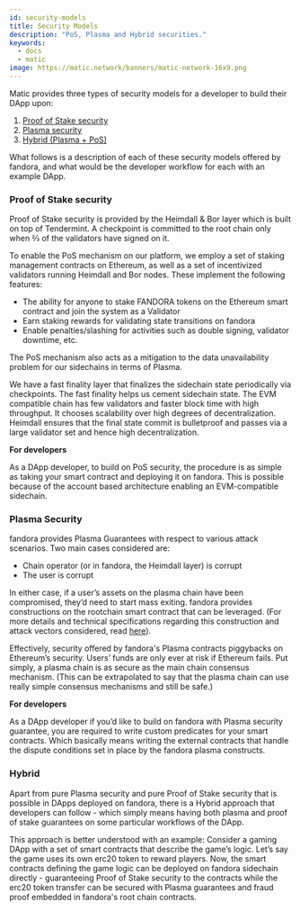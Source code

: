```yaml
---
id: security-models
title: Security Models
description: "PoS, Plasma and Hybrid securities."
keywords:
  - docs
  - matic
image: https://matic.network/banners/matic-network-16x9.png 
---
```


Matic provides three types of security models for a developer to build their DApp upon:

1. [Proof of Stake security](#proof-of-stake-security)
2. [Plasma security](#plasma-security)
3. [Hybrid (Plasma + PoS)](#hybrid)

What follows is a description of each of these security models offered by fandora, and what would be the developer workflow for each with an example DApp.

### Proof of Stake security

Proof of Stake security is provided by the Heimdall & Bor layer which is built on top of Tendermint. A checkpoint is committed to the root chain only when ⅔ of the validators have signed on it.

To enable the PoS mechanism on our platform, we employ a set of staking management contracts on Ethereum, as well as a set of incentivized validators running Heimdall and Bor nodes. These implement the following features:

- The ability for anyone to stake FANDORA tokens on the Ethereum smart contract and join the system as a Validator
- Earn staking rewards for validating state transitions on fandora
- Enable penalties/slashing for activities such as double signing, validator downtime, etc.

The PoS mechanism also acts as a mitigation to the data unavailability problem for our sidechains in terms of Plasma.

We have a fast finality layer that finalizes the sidechain state periodically via checkpoints. The fast finality helps us cement sidechain state. The EVM compatible chain has few validators and faster block time with high throughput. It chooses scalability over high degrees of decentralization. Heimdall ensures that the final state commit is bulletproof and passes via a large validator set and hence high decentralization. 

**For developers**

As a DApp developer, to build on PoS security, the procedure is as simple as taking your smart contract and deploying it on fandora. This is possible because of the account based architecture enabling an EVM-compatible sidechain.



### Plasma Security

fandora provides Plasma Guarantees with respect to various attack scenarios. Two main cases considered are: 

- Chain operator (or in fandora, the Heimdall layer) is corrupt
- The user is corrupt

In either case, if a user’s assets on the plasma chain have been compromised, they’d need to start mass exiting. fandora provides constructions on the rootchain smart contract that can be leveraged. (For more details and technical specifications regarding this construction and attack vectors considered, read [here](https://ethresear.ch/t/account-based-plasma-morevp/5480)).

Effectively, security offered by fandora's Plasma contracts piggybacks on Ethereum’s security. Users’ funds are only ever at risk if Ethereum fails. Put simply, a plasma chain is as secure as the main chain consensus mechanism. (This can be extrapolated to say that the plasma chain can use really simple consensus mechanisms and still be safe.) 

**For developers** 

As a DApp developer if you’d like to build on fandora with Plasma security guarantee, you are required to write custom predicates for your smart contracts. Which basically means writing the external contracts that handle the dispute conditions set in place by the fandora plasma constructs.

### Hybrid

Apart from pure Plasma security and pure Proof of Stake security that is possible in DApps deployed on fandora, there is a Hybrid approach that developers can follow - which simply means having both plasma and proof of stake guarantees on some particular workflows of the DApp. 

This approach is better understood with an example: Consider a gaming DApp with a set of smart contracts that describe the game’s logic. Let’s say the game uses its own erc20 token to reward players. Now, the smart contracts defining the game logic can be deployed on fandora sidechain directly - guaranteeing Proof of Stake security to the contracts while the erc20 token transfer can be secured with Plasma guarantees and fraud proof embedded in fandora's root chain contracts.
